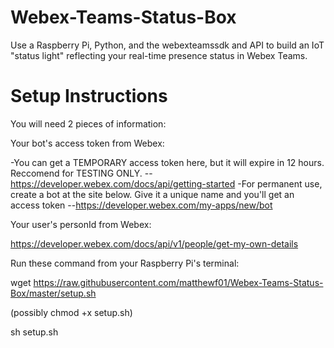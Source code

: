 # Webex-Teams-Status-Box
Use a Raspberry Pi, Python, and the webexteamssdk and API to build an IoT "status light" reflecting your real-time presence status in Webex Teams.


# Setup Instructions

You will need 2 pieces of information: 

Your bot's access token from Webex:

-You can get a TEMPORARY access token here, but it will expire in 12 hours. Reccomend for TESTING ONLY.
--https://developer.webex.com/docs/api/getting-started
-For permanent use, create a bot at the site below. Give it a unique name and you'll get an access token
--https://developer.webex.com/my-apps/new/bot

Your user's personId from Webex:


https://developer.webex.com/docs/api/v1/people/get-my-own-details


Run these command from your Raspberry Pi's terminal:

wget https://raw.githubusercontent.com/matthewf01/Webex-Teams-Status-Box/master/setup.sh

(possibly chmod +x setup.sh)

sh setup.sh
